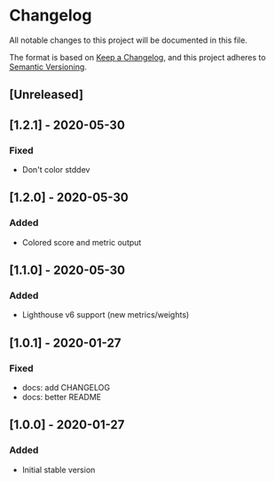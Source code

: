 # Changelog
All notable changes to this project will be documented in this file.

The format is based on [Keep a Changelog](https://keepachangelog.com/en/1.0.0/),
and this project adheres to [Semantic Versioning](https://semver.org/spec/v2.0.0.html).

## [Unreleased]

## [1.2.1] - 2020-05-30
### Fixed
- Don't color stddev

## [1.2.0] - 2020-05-30
### Added
- Colored score and metric output

## [1.1.0] - 2020-05-30
### Added
- Lighthouse v6 support (new metrics/weights)

## [1.0.1] - 2020-01-27
### Fixed
- docs: add CHANGELOG
- docs: better README

## [1.0.0] - 2020-01-27
### Added
- Initial stable version